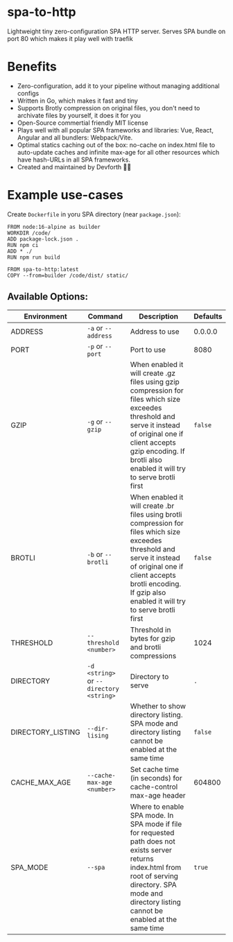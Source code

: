 # spa-to-http
Lightweight tiny zero-configuration SPA HTTP server. Serves SPA bundle on port 80 which makes it play well with traefik

# Benefits

* Zero-configuration, add it to your pipeline without managing additional configs
* Written in Go, which makes it fast and tiny
* Supports Brotly compression on original files, you don't need to archivate files by yourself, it does it for you
* Open-Source commertial friendly MIT license
* Plays well with all popular SPA frameworks and libraries: Vue, React, Angular and all bundlers: Webpack/Vite.
* Optimal statics caching out of the box: no-cache on index.html file to auto-update caches and infinite max-age for all other resources which have hash-URLs in all SPA frameworks.
* Created and maintained by Devforth 💪🏼



# Example use-cases

Create `Dockerfile` in yoru SPA directory (near `package.json`):

```
FROM node:16-alpine as builder
WORKDIR /code/
ADD package-lock.json .
RUN npm ci
ADD * ./
RUN npm run build

FROM spa-to-http:latest
COPY --from=builder /code/dist/ static/
```

## Available Options:
| Environment       | Command                                 | Description                                                                                                                                                                                                                            | Defaults |
|-------------------|-----------------------------------------|----------------------------------------------------------------------------------------------------------------------------------------------------------------------------------------------------------------------------------------|----------|
| ADDRESS           | `-a` or `--address`                     | Address to use                                                                                                                                                                                                                         | 0.0.0.0  |
| PORT              | `-p` or `--port`                        | Port to use                                                                                                                                                                                                                            | 8080     |
| GZIP              | `-g` or `--gzip`                        | When enabled it will create .gz files using gzip compression for files which size exceedes threshold and serve it instead of original one if client accepts gzip encoding. If brotli also enabled it will try to serve brotli first    | `false`  |
| BROTLI            | `-b` or `--brotli`                      | When enabled it will create .br files using brotli compression for files which size exceedes threshold and serve it instead of original one if client accepts brotli encoding. If gzip also enabled it will try to serve brotli first  | `false`  |
| THRESHOLD         | `--threshold <number>`                  | Threshold in bytes for gzip and brotli compressions                                                                                                                                                                                    | 1024     |
| DIRECTORY         | `-d <string>` or `--directory <string>` | Directory to serve                                                                                                                                                                                                                     | `.`      |
| DIRECTORY_LISTING | `--dir-lising`                          | Whether to show directory listing. SPA mode and directory listing cannot be enabled at the same time                                                                                                                                   | `false`  |
| CACHE_MAX_AGE     | `--cache-max-age <number>`              | Set cache time (in seconds) for cache-control max-age header                                                                                                                                                                           | 604800   |
| SPA_MODE          | `--spa`                                 | Where to enable SPA mode. In SPA mode if file for requested path does not exists server returns index.html from root of serving directory. SPA mode and directory listing cannot be enabled at the same time                           | `true`   |